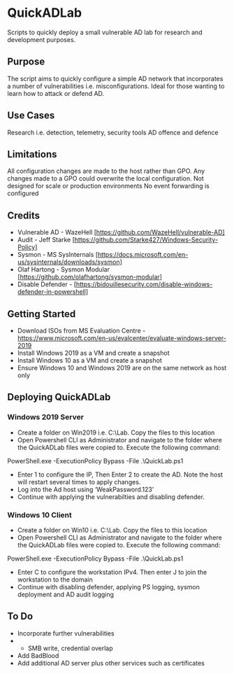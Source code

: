 # QuickADLab
Scripts to quickly deploy a small vulnerable AD lab for research and development purposes.

## Purpose
The script aims to quickly configure a simple AD network that incorporates a number of vulnerabilities i.e. misconfigurations. Ideal for those wanting to learn how to attack or defend AD.

## Use Cases
Research i.e. detection, telemetry, security tools
AD offence and defence

## Limitations
All configuration changes are made to the host rather than GPO. Any changes made to a GPO could overwrite the local configuration.
Not designed for scale or production environments
No event forwarding is configured

## Credits
- Vulnerable AD - WazeHell [https://github.com/WazeHell/vulnerable-AD]
- Audit - Jeff Starke [https://github.com/Starke427/Windows-Security-Policy]
- Sysmon - MS SysInternals [https://docs.microsoft.com/en-us/sysinternals/downloads/sysmon]
- Olaf Hartong - Sysmon Modular [https://github.com/olafhartong/sysmon-modular]
- Disable Defender - [https://bidouillesecurity.com/disable-windows-defender-in-powershell]

## Getting Started
- Download ISOs from MS Evaluation Centre - https://www.microsoft.com/en-us/evalcenter/evaluate-windows-server-2019
- Install Windows 2019 as a VM and create a snapshot
- Install Windows 10 as a VM and create a snapshot
- Ensure Windows 10 and Windows 2019 are on the same network as host only

## Deploying QuickADLab
### Windows 2019 Server
- Create a folder on Win2019 i.e. C:\Lab. Copy the files to this location
- Open Powershell CLI as Administrator and navigate to the folder where the QuickADLab files were copied to. Execute the following command:

PowerShell.exe -ExecutionPolicy Bypass -File .\QuickLab.ps1

- Enter 1 to configure the IP, Then Enter 2 to create the AD. Note the host will restart several times to apply changes.
- Log into the Ad host using ‘WeakPassword.123’
- Continue with applying the vulnerabilties and disabling defender.

### Windows 10 Client
- Create a folder on Win10 i.e. C:\Lab. Copy the files to this location
- Open Powershell CLI as Administrator and navigate to the folder where the QuickADLab files were copied to. Execute the following command:

PowerShell.exe -ExecutionPolicy Bypass -File .\QuickLab.ps1

- Enter C to configure the workstation IPv4. Then enter J to join the workstation to the domain
- Continue with disabling defender, applying PS logging, sysmon deployment and AD audit logging

## To Do
- Incorporate further vulnerabilities
- - SMB write, credential overlap
- Add BadBlood
- Add additional AD server plus other services such as certificates
